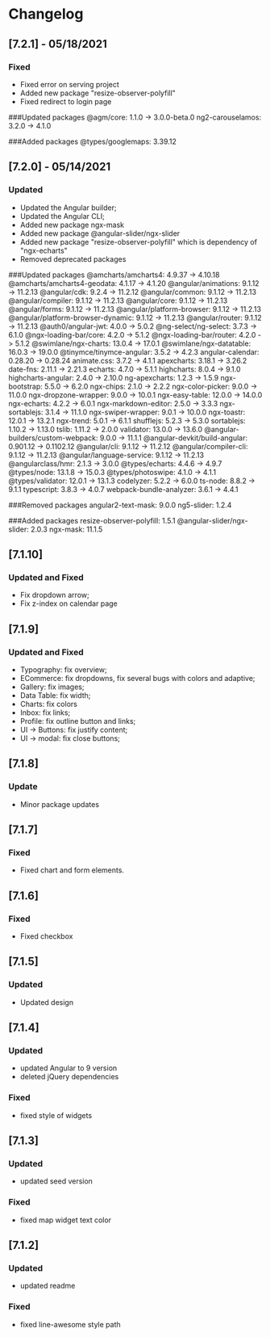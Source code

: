 # Changelog


## [7.2.1] - 05/18/2021
### Fixed

- Fixed error on serving project
- Added new package "resize-observer-polyfill"
- Fixed redirect to login page 

###Updated packages
    @agm/core: 1.1.0 -> 3.0.0-beta.0
    ng2-carouselamos: 3.2.0 -> 4.1.0

###Added packages
    @types/googlemaps: 3.39.12

## [7.2.0] - 05/14/2021
### Updated

- Updated the Angular builder;
- Updated the Angular CLI;
- Added new package ngx-mask
- Added new package @angular-slider/ngx-slider
- Added new package "resize-observer-polyfill" which is dependency of "ngx-echarts"
- Removed deprecated packages

###Updated packages
    @amcharts/amcharts4: 4.9.37 -> 4.10.18
    @amcharts/amcharts4-geodata: 4.1.17 -> 4.1.20
    @angular/animations: 9.1.12 -> 11.2.13
    @angular/cdk: 9.2.4 -> 11.2.12
    @angular/common: 9.1.12 -> 11.2.13
    @angular/compiler: 9.1.12 -> 11.2.13
    @angular/core: 9.1.12 -> 11.2.13
    @angular/forms: 9.1.12 -> 11.2.13
    @angular/platform-browser: 9.1.12 -> 11.2.13
    @angular/platform-browser-dynamic: 9.1.12 -> 11.2.13
    @angular/router: 9.1.12 -> 11.2.13
    @auth0/angular-jwt: 4.0.0 -> 5.0.2
    @ng-select/ng-select: 3.7.3 -> 6.1.0
    @ngx-loading-bar/core: 4.2.0 -> 5.1.2
    @ngx-loading-bar/router: 4.2.0 -> 5.1.2
    @swimlane/ngx-charts: 13.0.4 -> 17.0.1
    @swimlane/ngx-datatable: 16.0.3 -> 19.0.0
    @tinymce/tinymce-angular: 3.5.2 -> 4.2.3
    angular-calendar: 0.28.20 -> 0.28.24
    animate.css: 3.7.2 -> 4.1.1
    apexcharts: 3.18.1 -> 3.26.2
    date-fns: 2.11.1 -> 2.21.3
    echarts: 4.7.0 -> 5.1.1
    highcharts: 8.0.4 -> 9.1.0
    highcharts-angular: 2.4.0 -> 2.10.0
    ng-apexcharts: 1.2.3 -> 1.5.9
    ngx-bootstrap: 5.5.0 -> 6.2.0
    ngx-chips: 2.1.0 -> 2.2.2
    ngx-color-picker: 9.0.0 -> 11.0.0
    ngx-dropzone-wrapper: 9.0.0 -> 10.0.1
    ngx-easy-table: 12.0.0 -> 14.0.0
    ngx-echarts: 4.2.2 -> 6.0.1
    ngx-markdown-editor: 2.5.0 -> 3.3.3
    ngx-sortablejs: 3.1.4 -> 11.1.0
    ngx-swiper-wrapper: 9.0.1 -> 10.0.0
    ngx-toastr: 12.0.1 -> 13.2.1
    ngx-trend: 5.0.1 -> 6.1.1
    shufflejs: 5.2.3 -> 5.3.0
    sortablejs: 1.10.2 -> 1.13.0
    tslib: 1.11.2 -> 2.0.0
    validator: 13.0.0 -> 13.6.0
    @angular-builders/custom-webpack: 9.0.0 -> 11.1.1
    @angular-devkit/build-angular: 0.901.12 -> 0.1102.12
    @angular/cli: 9.1.12 -> 11.2.12
    @angular/compiler-cli: 9.1.12 -> 11.2.13
    @angular/language-service: 9.1.12 -> 11.2.13
    @angularclass/hmr: 2.1.3 -> 3.0.0
    @types/echarts: 4.4.6 -> 4.9.7
    @types/node: 13.1.8 -> 15.0.3
    @types/photoswipe: 4.1.0 -> 4.1.1
    @types/validator: 12.0.1 -> 13.1.3
    codelyzer: 5.2.2 -> 6.0.0
    ts-node: 8.8.2 -> 9.1.1
    typescript: 3.8.3 -> 4.0.7
    webpack-bundle-analyzer: 3.6.1 -> 4.4.1

###Removed packages
    angular2-text-mask: 9.0.0
    ng5-slider: 1.2.4

###Added packages
    resize-observer-polyfill: 1.5.1
    @angular-slider/ngx-slider: 2.0.3
    ngx-mask: 11.1.5

## [7.1.10]
### Updated and Fixed

- Fix dropdown arrow;
- Fix z-index on calendar page
## [7.1.9]
### Updated and Fixed

- Typography: fix overview;
- ECommerce: fix dropdowns, fix several bugs with colors and adaptive;
- Gallery: fix images;
- Data Table: fix width;
- Charts: fix colors
- Inbox: fix links;
- Profile: fix outline button and links;
- UI -> Buttons: fix justify content;
- UI -> modal: fix close buttons;

## [7.1.8]

### Update
- Minor package updates

## [7.1.7]

### Fixed
- Fixed chart and form elements.

## [7.1.6]

### Fixed
- Fixed checkbox

## [7.1.5]

### Updated
- Updated design

## [7.1.4]

### Updated

- updated Angular to 9 version
- deleted jQuery dependencies

### Fixed

- fixed style of widgets

## [7.1.3]

### Updated

- updated seed version

### Fixed

- fixed map widget text color

## [7.1.2]

### Updated

- updated readme

### Fixed

- fixed line-awesome style path
